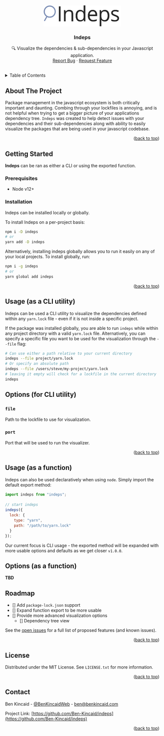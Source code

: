 <!-- PROJECT LOGO -->
<br />
<div align="center">
  <a href="https://github.com/Ben-Kincaid/indeps">
    <img src="docs/assets/logo.svg" alt="Logo" width="253" height="68">
  </a>

<h3 align="center">Indeps</h3>

  <p align="center">
    🔍 Visualize the dependencies & sub-dependencies in your Javascript application.
    <br />
    <a href="https://github.com/Ben-Kincaid/indeps/issues">Report Bug</a>
    ·
    <a href="https://github.com/Ben-Kincaid/indeps/issues">Request Feature</a>
  </p>
</div>
<br />
<!-- TABLE OF CONTENTS -->
<details>
  <summary>Table of Contents</summary>
  <ol>
    <li>
      <a href="#about-the-project">About The Project</a>
    </li>
    <li>
      <a href="#getting-started">Getting Started</a>
      <ul>
        <li><a href="#prerequisites">Prerequisites</a></li>
        <li><a href="#installation">Installation</a></li>
      </ul>
    </li>
    <li><a href="#usage-as-a-cli-utility">Usage (as a CLI utility)</a></li>
    <li><a href="#usage-as-a-function">Usage (as a function)</a></li>
    <li><a href="#roadmap">Roadmap</a></li>
    <li><a href="#license">License</a></li>
    <li><a href="#contact">Contact</a></li>
  </ol>
</details>

<!-- ABOUT THE PROJECT -->

## About The Project

<!-- Add image of viewer here once complete -->

Package management in the javascript ecosystem is both critically important and daunting. Combing through your lockfiles is annoying, and is not helpful when trying to get a bigger picture of your applications dependency tree. `Indeps` was created to help detect issues with your dependencies and their sub-dependencies along with ability to easily visualize the packages that are being used in your javascript codebase.

<p align="right">(<a href="#top">back to top</a>)</p>

## Getting Started

**Indeps** can be ran as either a CLI or using the exported function.

### Prerequisites

- Node v12+

### Installation

Indeps can be installed locally or globally.

To install Indeps on a per-project basis:

```zsh
npm i -D indeps
# or
yarn add -D indeps
```

Alternatively, installing indeps globally allows you to run it easily on any of your local projects. To install globally, run:

```zsh
npm i -g indeps
# or
yarn global add indeps
```

<p align="right">(<a href="#top">back to top</a>)</p>

<!-- USAGE EXAMPLES -->

## Usage (as a CLI utility)

Indeps can be used a CLI utility to visualize the dependencies defined within any `yarn.lock` file - even if it is not inside a specific project.

If the package was installed globally, you are able to run `indeps` while within any project directory with a valid `yarn.lock` file. Alternatively, you can specify a specific file you want to be used for the visualization through the `--file` flag:

```zsh
# Can use either a path relative to your current directory
indeps --file project/yarn.lock
# Or specify an absolute path
indeps --file /users/steve/my-project/yarn.lock
# leaving it empty will check for a lockfile in the current directory
indeps
```

## Options (for CLI utility)

### `file`

Path to the lockfile to use for visualization.

### `port`

Port that will be used to run the visualizer.

<p align="right">(<a href="#top">back to top</a>)</p>

## Usage (as a function)

Indeps can also be used declaratively when using `node`. Simply import the default export method:

```js
import indeps from "indeps";

// start indeps
indeps({
  lock: {
    type: "yarn",
    path: "/path/to/yarn.lock"
  }
});
```

Our current focus is CLI usage - the exported method will be expanded with more usable options and defaults as we get closer `v1.0.0`.

## Options (as a function)

**TBD**

<!-- ROADMAP -->

## Roadmap

- [] Add `package-lock.json` support
- [] Expand function export to be more usable
- [] Provide more advanced visualization options
  - [] Dependency tree view

See the [open issues](https://github.com/Ben-Kincaid/indeps/issues) for a full list of proposed features (and known issues).

<p align="right">(<a href="#top">back to top</a>)</p>

<!-- LICENSE -->

## License

Distributed under the MIT License. See `LICENSE.txt` for more information.

<p align="right">(<a href="#top">back to top</a>)</p>

<!-- CONTACT -->

## Contact

Ben Kincaid - [@BenKincaidWeb](https://twitter.com/BenKincaidWeb) - ben@benkincaid.com

Project Link: [https://github.com/Ben-Kincaid/indeps](https://github.com/Ben-Kincaid/indeps)

<p align="right">(<a href="#top">back to top</a>)</p>
